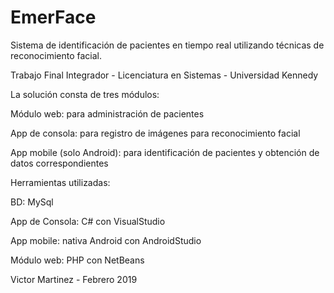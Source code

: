 # EmerFace
Sistema de identificación de pacientes en tiempo real utilizando técnicas de reconocimiento facial. 


Trabajo Final Integrador - Licenciatura en Sistemas - Universidad Kennedy

La solución consta de tres módulos:

  Módulo web: para administración de pacientes
  
  App de consola: para registro de imágenes para reconocimiento facial
  
  App mobile (solo Android): para identificación de pacientes y obtención de datos correspondientes
  
  
  Herramientas utilizadas:
  
  BD: MySql
  
  App de Consola: C# con VisualStudio
  
  App mobile: nativa Android con AndroidStudio
  
  Módulo web: PHP con NetBeans
  
  

Victor Martinez - Febrero 2019
